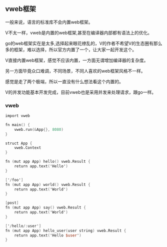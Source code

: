 ## vweb框架

一般来说，语言的标准库不会内置web框架。

V不太一样，vweb是内置的web框架,甚至在编译器内部都有语法上的优化。

go的web框架实在是太多,选择起来眼花缭乱的，V的作者不希望V的生态圈有那么多的框架，难以选择，所以官方内置了一个，让大家一起开发这个。

V直接内置web框架，感觉不应该内置，一方面无谓增加编译器的复杂度。

另一方面毕竟众口难调，不同场景，不同人喜欢的web框架风格不一样。

感觉是走了两个极端，所以一直没有什么想法看这个内置的。

V的并发功能基本开发完成，目前vweb也是采用并发来处理请求，跟go一样。

### vweb

```v
import vweb

fn main() {
	vweb.run(&App{}, 8080)
}

struct App {
	vweb.Context
}

fn (mut app App) hello() vweb.Result {
	return app.text('Hello')
}

['/foo']
fn (mut app App) world() vweb.Result {
	return app.text('World')
}

[post]
fn (mut app App) say() vweb.Result {
	return app.text('World')
}

['/hello/:user']
fn (mut app App) hello_user(user string) vweb.Result {
	return app.text('Hello $user')
}

```

